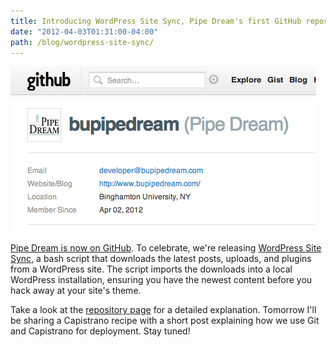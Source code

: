 ```yaml
---
title: Introducing WordPress Site Sync, Pipe Dream's first GitHub repository
date: "2012-04-03T01:31:00-04:00"
path: /blog/wordpress-site-sync/
---
```


![Pipe Dream on GitHub](./pipe-dream-github.png)

[Pipe Dream is now on GitHub](https://github.com/bupipedream/). To celebrate, we're releasing [WordPress Site Sync](https://github.com/bupipedream/WordPress-Site-Sync), a bash script that downloads the latest posts, uploads, and plugins from a WordPress site. The script imports the downloads into a local WordPress installation, ensuring you have the newest content before you hack away at your site's theme.

Take a look at the [repository page](https://github.com/bupipedream/WordPress-Site-Sync) for a detailed explanation. Tomorrow I'll be sharing a Capistrano recipe with a short post explaining how we use Git and Capistrano for deployment. Stay tuned!
